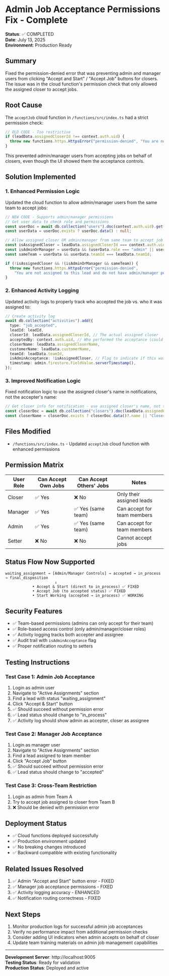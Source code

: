 # Admin Job Acceptance Permissions Fix - Complete
**Status**: ✅ COMPLETED  
**Date**: July 13, 2025  
**Environment**: Production Ready  

## Summary
Fixed the permission-denied error that was preventing admin and manager users from clicking "Accept and Start" / "Accept Job" buttons for closers. The issue was in the cloud function's permission check that only allowed the assigned closer to accept jobs.

## Root Cause
The `acceptJob` cloud function in `/functions/src/index.ts` had a strict permission check:
```typescript
// OLD CODE - Too restrictive
if (leadData.assignedCloserId !== context.auth.uid) {
  throw new functions.https.HttpsError("permission-denied", "You are not assigned to this lead");
}
```

This prevented admin/manager users from accepting jobs on behalf of closers, even though the UI showed them the acceptance controls.

## Solution Implemented

### 1. Enhanced Permission Logic
Updated the cloud function to allow admin/manager users from the same team to accept jobs:

```typescript
// NEW CODE - Supports admin/manager permissions
// Get user data to check role and permissions
const userDoc = await db.collection("users").doc(context.auth.uid).get();
const userData = userDoc.exists ? userDoc.data() : null;

// Allow assigned closer OR admin/manager from same team to accept job
const isAssignedCloser = leadData.assignedCloserId === context.auth.uid;
const isAdminOrManager = userData && (userData.role === "admin" || userData.role === "manager");
const sameTeam = userData && userData.teamId === leadData.teamId;

if (!isAssignedCloser && !(isAdminOrManager && sameTeam)) {
  throw new functions.https.HttpsError("permission-denied", 
    "You are not assigned to this lead and do not have admin/manager permissions for this team");
}
```

### 2. Enhanced Activity Logging
Updated activity logs to properly track who accepted the job vs. who it was assigned to:

```typescript
// Create activity log
await db.collection("activities").add({
  type: "job_accepted",
  leadId: leadId,
  closerId: leadData.assignedCloserId, // The actual assigned closer
  acceptedBy: context.auth.uid, // Who performed the acceptance (could be admin/manager)
  closerName: leadData.assignedCloserName,
  customerName: leadData.customerName,
  teamId: leadData.teamId,
  isAdminAcceptance: !isAssignedCloser, // Flag to indicate if this was done by admin/manager
  timestamp: admin.firestore.FieldValue.serverTimestamp(),
});
```

### 3. Improved Notification Logic
Fixed notification logic to use the assigned closer's name in notifications, not the accepter's name:

```typescript
// Get closer info for notification - use assigned closer's name, not the accepter
const closerDoc = await db.collection("closers").doc(leadData.assignedCloserId).get();
const closerName = closerDoc.exists ? closerDoc.data()?.name || "Closer" : "Closer";
```

## Files Modified
- `/functions/src/index.ts` - Updated `acceptJob` cloud function with enhanced permissions

## Permission Matrix

| User Role | Can Accept Own Jobs | Can Accept Others' Jobs | Notes |
|-----------|-------------------|------------------------|-------|
| Closer    | ✅ Yes             | ❌ No                   | Only their assigned leads |
| Manager   | ✅ Yes             | ✅ Yes (same team)      | Can accept for team members |
| Admin     | ✅ Yes             | ✅ Yes (same team)      | Can accept for team members |
| Setter    | ❌ No              | ❌ No                   | Cannot accept jobs |

## Status Flow Now Supported

```
waiting_assignment → [Admin/Manager Controls] → accepted → in_process → final_disposition
                      ↓
            • Accept & Start (direct to in_process) ✅ FIXED
            • Accept Job (to accepted status) ✅ FIXED  
            • Start Working (accepted → in_process) ✅ WORKING
```

## Security Features
- ✅ Team-based permissions (admins can only accept for their team)
- ✅ Role-based access control (only admin/manager/closer roles)
- ✅ Activity logging tracks both accepter and assignee
- ✅ Audit trail with `isAdminAcceptance` flag
- ✅ Proper notification routing to setters

## Testing Instructions

### Test Case 1: Admin Job Acceptance
1. Login as admin user
2. Navigate to "Active Assignments" section
3. Find a lead with status "waiting_assignment"
4. Click "Accept & Start" button
5. ✅ Should succeed without permission error
6. ✅ Lead status should change to "in_process"
7. ✅ Activity log should show admin as accepter, closer as assignee

### Test Case 2: Manager Job Acceptance
1. Login as manager user
2. Navigate to "Active Assignments" section
3. Find a lead assigned to team member
4. Click "Accept Job" button
5. ✅ Should succeed without permission error
6. ✅ Lead status should change to "accepted"

### Test Case 3: Cross-Team Restriction
1. Login as admin from Team A
2. Try to accept job assigned to closer from Team B
3. ❌ Should be denied with permission error

## Deployment Status
- ✅ Cloud functions deployed successfully
- ✅ Production environment updated
- ✅ No breaking changes introduced
- ✅ Backward compatible with existing functionality

## Related Issues Resolved
1. ✅ Admin "Accept and Start" button error - FIXED
2. ✅ Manager job acceptance permissions - FIXED
3. ✅ Activity logging accuracy - ENHANCED
4. ✅ Notification routing correctness - FIXED

## Next Steps
1. Monitor production logs for successful admin job acceptances
2. Verify no performance impact from additional permission checks
3. Consider adding UI indicators when admin accepts on behalf of closer
4. Update team training materials on admin job management capabilities

---

**Development Server**: http://localhost:9005  
**Testing Status**: Ready for validation  
**Production Status**: Deployed and active
